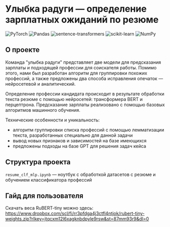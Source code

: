# Улыбка радуги — определение зарплатных ожиданий по резюме

![PyTorch](https://img.shields.io/badge/PyTorch-%23EE4C2C.svg?style=for-the-badge&logo=PyTorch&logoColor=white)
![Pandas](https://img.shields.io/badge/pandas-%23150458.svg?style=for-the-badge&logo=pandas&logoColor=white)
![sentence-transformers](https://img.shields.io/badge/sentence--transformers-blue?style=for-the-badge&logo=appveyor)
![scikit-learn](https://img.shields.io/badge/scikit--learn-%23F7931E.svg?style=for-the-badge&logo=scikit-learn&logoColor=white)
![NumPy](https://img.shields.io/badge/numpy-%23013243.svg?style=for-the-badge&logo=numpy&logoColor=white)

## О проекте
Команда "улыбка радуги" представляет две модели для предсказания зарплаты и подходящей профессии для соискателя работы. Помимо этого, нами был разработан алгоритм для группировки похожих профессий, а также предложены два способа исправления опечаток — нейросетевой и аналитический.

Определение профессии кандидата происходит в результате обработки текста резюме с помощью нейросетей: трансформера BERT и перцептрона.
Предсказание зарплаты реализовано с помощью базовых алгоритмов машинного обучения.

Технические особенности и уникальность: 
- алгоритм группировки списка профессий с помощью лемматизации текста, разработанных специально для данной задачи
- вывод новых признаков и зависимостей на базе имеющихся
- предложены подходы на базе GPT для решения задач кейса

## Структура проекта
`resume_clf_mlp.ipynb` — ноутбук с обработкой датасетов с резюме и обучением классификатора профессий

## Гайд для пользователя
Скачать веса RuBERT-tiny можно здесь: https://www.dropbox.com/scl/fi/rr3pfdga4j3ctfl4ntjok/rubert-tiny-weights.zip?rlkey=jtqcxm12l6xagknbdpyle9rsw&st=87mm93r9&dl=0

